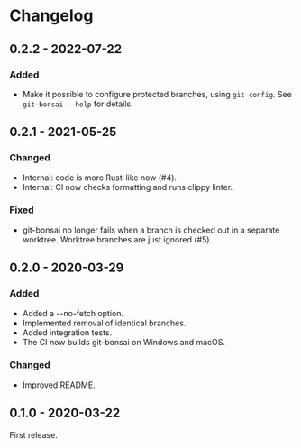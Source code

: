 # Changelog

## 0.2.2 - 2022-07-22

### Added

- Make it possible to configure protected branches, using `git config`. See `git-bonsai --help` for details.

## 0.2.1 - 2021-05-25

### Changed

- Internal: code is more Rust-like now (#4).
- Internal: CI now checks formatting and runs clippy linter.

### Fixed

- git-bonsai no longer fails when a branch is checked out in a separate worktree. Worktree branches are just ignored (#5).

## 0.2.0 - 2020-03-29

### Added

- Added a --no-fetch option.
- Implemented removal of identical branches.
- Added integration tests.
- The CI now builds git-bonsai on Windows and macOS.

### Changed

- Improved README.

## 0.1.0 - 2020-03-22

First release.
